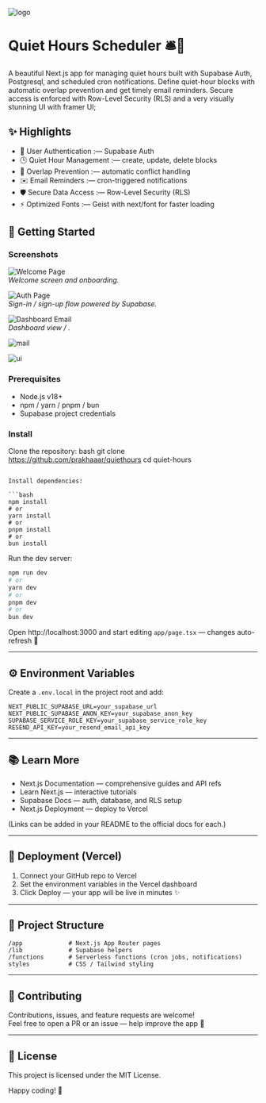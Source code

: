 ![logo](/public/logo.png)

# Quiet Hours Scheduler 🛎️🌙

A beautiful Next.js app for managing quiet hours built with Supabase Auth, Postgresql, and scheduled cron notifications. Define quiet-hour blocks with automatic overlap prevention and get timely email reminders. Secure access is enforced with Row-Level Security (RLS) and a very visually stunning UI with framer UI;

## ✨ Highlights

- 🔐 User Authentication :— Supabase Auth
- 🕒 Quiet Hour Management :— create, update, delete blocks
- 🚫 Overlap Prevention :— automatic conflict handling
- ✉️ Email Reminders :— cron-triggered notifications
- 🛡️ Secure Data Access :— Row-Level Security (RLS)
- ⚡ Optimized Fonts :— Geist with next/font for faster loading

## 🧭 Getting Started

### Screenshots

![Welcome Page](/public/welcomepage.png)  
_Welcome screen and onboarding._

![Auth Page](/public/authpage.png)  
_Sign-in / sign-up flow powered by Supabase._

![Dashboard Email](/public/dashboard1.png)  
_Dashboard view / ._

![mail](/public/mail.png)

![ui](/public/demof.gif)

### Prerequisites

- Node.js v18+
- npm / yarn / pnpm / bun
- Supabase project credentials

### Install

Clone the repository:
bash
git clone https://github.com/prakhaaar/quiethours
cd quiet-hours

````

Install dependencies:

```bash
npm install
# or
yarn install
# or
pnpm install
# or
bun install
````

Run the dev server:

```bash
npm run dev
# or
yarn dev
# or
pnpm dev
# or
bun dev
```

Open http://localhost:3000 and start editing `app/page.tsx` — changes auto-refresh 🔁

---

## ⚙️ Environment Variables

Create a `.env.local` in the project root and add:

```env
NEXT_PUBLIC_SUPABASE_URL=your_supabase_url
NEXT_PUBLIC_SUPABASE_ANON_KEY=your_supabase_anon_key
SUPABASE_SERVICE_ROLE_KEY=your_supabase_service_role_key
RESEND_API_KEY=your_resend_email_api_key
```

---

## 📚 Learn More

- Next.js Documentation — comprehensive guides and API refs
- Learn Next.js — interactive tutorials
- Supabase Docs — auth, database, and RLS setup
- Next.js Deployment — deploy to Vercel

(Links can be added in your README to the official docs for each.)

---

## 🚀 Deployment (Vercel)

1. Connect your GitHub repo to Vercel
2. Set the environment variables in the Vercel dashboard
3. Click Deploy — your app will be live in minutes ✨

---

## 📁 Project Structure

```
/app             # Next.js App Router pages
/lib             # Supabase helpers
/functions       # Serverless functions (cron jobs, notifications)
styles           # CSS / Tailwind styling
```

---

## 🤝 Contributing

Contributions, issues, and feature requests are welcome!  
Feel free to open a PR or an issue — help improve the app 💖

---

## 🧾 License

This project is licensed under the MIT License.

Happy coding! 🚀
